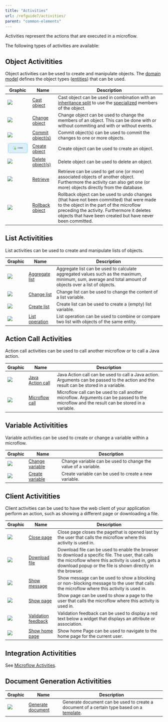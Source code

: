```yaml
---
title: "Activities"
url: /refguide7/activities/
parent: "common-elements"
---
```


Activities represent the actions that are executed in a microflow.

The following types of activities are available:

## Object Activitities

Object activities can be used to create and manipulate objects. The [domain model](domain-model) defines the object types ([entities](entities)) that can be used.

| Graphic | Name | Description |
| --- | --- | --- |
| [![](attachments/819203/918013.png)](cast-object) | [Cast object](cast-object) | Cast object can be used in combination with an [inheritance split](inheritance-split) to use the [specialized](entities) members of the object. |
| [![](attachments/819203/917661.png)](change-object) | [Change object](change-object) | Change object can be used to change the members of an object. This can be done with or without commiting and with or without events. |
| [![](attachments/16713769/17661961.png)](committing-objects) | [Commit object(s)](committing-objects) | Commit object(s) can be used to commit the changes to one or more objects. |
| [![](attachments/819203/917756.png)](create-object) | [Create object](create-object) | Create object can be used to create an object. |
| [![](attachments/819203/918191.png)](deleting-objects) | [Delete object(s)](deleting-objects) | Delete object can be used to delete an object. |
| [![](attachments/819203/917866.png)](retrieve) | [Retrieve](retrieve) | Retrieve can be used to get one (or more) associated objects of another object. Furthermore the activity can also get one (or more) objects directly from the database. |
| [![](attachments/819203/918119.png)](rollback-object) | [Rollback object](rollback-object) | Rollback object can be used to undo changes (that have not been committed) that were made to the object in the part of the microflow preceding the activity. Furthermore it deletes objects that have been created but have never been committed. |

## List Activitities

List activities can be used to create and manipulate lists of objects.

| Graphic | Name | Description |
| --- | --- | --- |
| [![](attachments/819203/918028.png)](aggregate-list) | [Aggregate list](aggregate-list) | Aggregate list can be used to calculate aggregated values such as the maximum, minimum, sum, average and total amount of objects over a list of objects. |
| [![](attachments/819203/918007.png)](change-list) | [Change list](change-list) | Change list can be used to change the content of a list variable. |
| [![](attachments/819203/918009.png)](create-list) | [Create list](create-list) | Create list can be used to create a (empty) list variable. |
| [![](attachments/819203/917792.png)](list-operation) | [List operation](list-operation) | List operation can be used to combine or compare two list with objects of the same entity. |

## Action Call Activities

Action call activities can be used to call another microflow or to call a Java action.

| Graphic | Name | Description |
| --- | --- | --- |
| [![](attachments/819203/918018.png)](java-action-call) | [Java Action call](java-action-call) | Java Action call can be used to call a Java action. Arguments can be passed to the action and the result can be stored in a variable. |
| [![](attachments/819203/918001.png)](microflow-call) | [Microflow call](microflow-call) | Microflow call can be used to call another microflow. Arguments can be passed to the microflow and the result can be stored in a variable. |

## Variable Activitities

Variable activities can be used to create or change a variable within a microflow.

| Graphic | Name | Description |
| --- | --- | --- |
| [![](attachments/819203/918011.png)](change-variable) | [Change variable](change-variable) | Change variable can be used to change the value of a variable. |
| [![](attachments/819203/918110.png)](create-variable) | [Create variable](create-variable) | Create variable can be used to create a new variable. |

## Client Activitities

Client activities can be used to have the web client of your application perform an action, such as showing a different page or downloading a file.

| Graphic | Name | Description |
| --- | --- | --- |
| [![](attachments/819203/918114.png)](close-page) | [Close page](close-page) | Close page closes the pagethat is opened last by the user that calls the microflow where this activity is used in. |
| [![](attachments/819203/918108.png)](download-file) | [Download file](download-file) | Download file can be used to enable the browser to download a specific file. The user, that calls the microflow where this activity is used in, gets a download popup or the file is shown directly in the browser. |
| [![](attachments/819203/918099.png)](show-message) | [Show message](show-message) | Show message can be used to show a blocking or non-blocking message to the user that calls the microflow where this activity is used in. |
| [![](attachments/819203/917544.png)](show-page) | [Show page](show-page) | Show page can be used to show a page to the user that calls the microflow where this activity is used in. |
| [![](attachments/819203/918097.png)](validation-feedback) | [Validation feedback](validation-feedback) | Validation feedback can be used to display a red text below a widget that displays an attribute or association. |
| ![](attachments/16713769/17661963.png) | [Show home page](show-home-page) | Show home Page can be used to navigate to the home page for the current user. |

## Integration Activitities

See [Microflow Activities](microflow-activities).

## Document Generation Activitities

| Graphic | Name | Description |
| --- | --- | --- |
| [![](attachments/819203/918124.png)](generate-document) | [Generate document](generate-document) | Generate document can be used to create a document of a certain type based on a [template](document-templates). |

